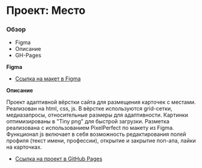 # Проект: Место

### Обзор

* Figma
* Описание
* GH-Pages

**Figma**

* [Ссылка на макет в Figma](https://www.figma.com/file/2cn9N9jSkmxD84oJik7xL7/JavaScript.-Sprint-4?node-id=0%3A1)

**Описание**

Проект адаптивной вёрстки сайта для размещения карточек с местами. Реализован на html, css, js. В вёрстке используются grid-сетки, медиазапросы, относительные размеры для адаптивности. Картинки оптимизированы в "Tiny png" для быстрой загрузки. Разметка реализована с использованием PixelPerfect по макету из Figma. Функционал js включает в себя возможность редактирования полей профиля (текст имени, профессии), открытие и закрытие поп-апа, лайки на карточках.

* [Ссылка на проект в GitHub Pages](https://joniksid1.github.io/mesto/)
